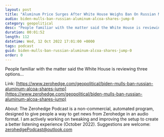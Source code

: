 ```yaml
---
layout: post
title: "Aluminum Price Surges After White House Weighs Ban On Russian Metal"
audio: biden-mulls-ban-russian-aluminum-alcoa-shares-jump-0
category: geopolitical
desc: "People familiar with the matter said the White House is reviewing three options... "
duration: 00:01:52
length: 112
datetime: Wed, 12 Oct 2022 17:01:00 +0000
tags: podcast
guid: biden-mulls-ban-russian-aluminum-alcoa-shares-jump-0
order: 0
---
```

People familiar with the matter said the White House is reviewing three options... 

Link: [https://www.zerohedge.com/geopolitical/biden-mulls-ban-russian-aluminum-alcoa-shares-jump](https://www.zerohedge.com/geopolitical/biden-mulls-ban-russian-aluminum-alcoa-shares-jump)

About: The Zerohedge Podcast is a non-commercial, automated program, designed to give people a way to get news from Zerohedge in an audio format.  I am actively working on tweaking and improving the setup to create a better listening experience (October 2022).  Suggestions are welcome: [zerohedgePodcast@outlook.com](mailto:zerohedgePodcast@outlook.com)